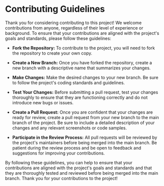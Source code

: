 # Contributing Guidelines

Thank you for considering contributing to this project! We welcome contributions from anyone, regardless of their level of experience or background. To ensure that your contributions are aligned with the project's goals and standards, please follow these guidelines:

* **Fork the Repository:** To contribute to the project, you will need to fork the repository to create your own copy.

* **Create a New Branch:** Once you have forked the repository, create a new branch with a descriptive name that summarizes your changes.

* **Make Changes:** Make the desired changes to your new branch. Be sure to follow the project's coding standards and guidelines.

* **Test Your Changes:** Before submitting a pull request, test your changes thoroughly to ensure that they are functioning correctly and do not introduce new bugs or issues.

* **Create a Pull Request:** Once you are confident that your changes are ready for review, create a pull request from your new branch to the main branch of the project. Be sure to include a detailed description of your changes and any relevant screenshots or code samples.

* **Participate in the Review Process:** All pull requests will be reviewed by the project's maintainers before being merged into the main branch. Be patient during the review process and be open to feedback and suggestions for improving your contributions.

By following these guidelines, you can help to ensure that your contributions are aligned with the project's goals and standards and that they are thoroughly tested and reviewed before being merged into the main branch. Thank you for your contributions to the project!
